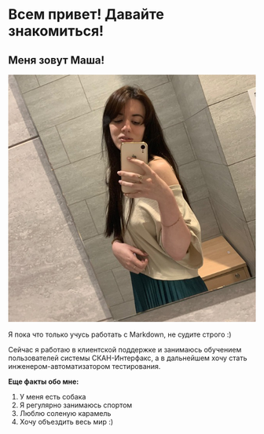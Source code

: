# Всем привет! Давайте знакомиться!
## Меня зовут Маша!

![photo](https://github.com/Jukbxxx/Netology_Git_Homework/raw/main/photo.jpg)

Я пока что только учусь работать с Markdown, не судите строго :)

Сейчас я работаю в клиентской поддержке и занимаюсь обучением пользователей системы СКАН-Интерфакс, а в дальнейшем хочу стать инженером-автоматизатором тестирования.

**Еще факты обо мне:**

1. У меня есть собака
2. Я регулярно занимаюсь спортом
3. Люблю соленую карамель
4. Хочу объездить весь мир :)

